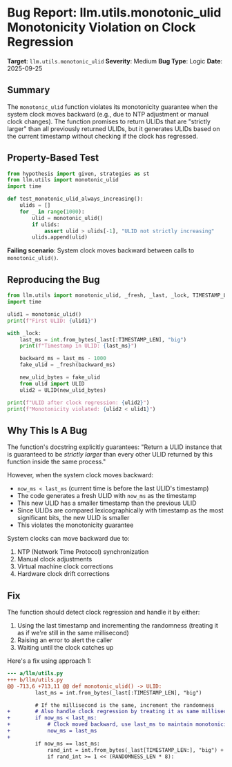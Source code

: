 # Bug Report: llm.utils.monotonic_ulid Monotonicity Violation on Clock Regression

**Target**: `llm.utils.monotonic_ulid`
**Severity**: Medium
**Bug Type**: Logic
**Date**: 2025-09-25

## Summary

The `monotonic_ulid` function violates its monotonicity guarantee when the system clock moves backward (e.g., due to NTP adjustment or manual clock changes). The function promises to return ULIDs that are "strictly larger" than all previously returned ULIDs, but it generates ULIDs based on the current timestamp without checking if the clock has regressed.

## Property-Based Test

```python
from hypothesis import given, strategies as st
from llm.utils import monotonic_ulid
import time

def test_monotonic_ulid_always_increasing():
    ulids = []
    for _ in range(1000):
        ulid = monotonic_ulid()
        if ulids:
            assert ulid > ulids[-1], "ULID not strictly increasing"
        ulids.append(ulid)
```

**Failing scenario**: System clock moves backward between calls to `monotonic_ulid()`.

## Reproducing the Bug

```python
from llm.utils import monotonic_ulid, _fresh, _last, _lock, TIMESTAMP_LEN
import time

ulid1 = monotonic_ulid()
print(f"First ULID: {ulid1}")

with _lock:
    last_ms = int.from_bytes(_last[:TIMESTAMP_LEN], "big")
    print(f"Timestamp in ULID: {last_ms}")

    backward_ms = last_ms - 1000
    fake_ulid = _fresh(backward_ms)

    new_ulid_bytes = fake_ulid
    from ulid import ULID
    ulid2 = ULID(new_ulid_bytes)

print(f"ULID after clock regression: {ulid2}")
print(f"Monotonicity violated: {ulid2 < ulid1}")
```

## Why This Is A Bug

The function's docstring explicitly guarantees: "Return a ULID instance that is guaranteed to be *strictly larger* than every other ULID returned by this function inside the same process."

However, when the system clock moves backward:
- `now_ms < last_ms` (current time is before the last ULID's timestamp)
- The code generates a fresh ULID with `now_ms` as the timestamp
- This new ULID has a smaller timestamp than the previous ULID
- Since ULIDs are compared lexicographically with timestamp as the most significant bits, the new ULID is smaller
- This violates the monotonicity guarantee

System clocks can move backward due to:
1. NTP (Network Time Protocol) synchronization
2. Manual clock adjustments
3. Virtual machine clock corrections
4. Hardware clock drift corrections

## Fix

The function should detect clock regression and handle it by either:
1. Using the last timestamp and incrementing the randomness (treating it as if we're still in the same millisecond)
2. Raising an error to alert the caller
3. Waiting until the clock catches up

Here's a fix using approach 1:

```diff
--- a/llm/utils.py
+++ b/llm/utils.py
@@ -713,6 +713,11 @@ def monotonic_ulid() -> ULID:
         last_ms = int.from_bytes(_last[:TIMESTAMP_LEN], "big")

         # If the millisecond is the same, increment the randomness
+        # Also handle clock regression by treating it as same millisecond
+        if now_ms < last_ms:
+            # Clock moved backward, use last_ms to maintain monotonicity
+            now_ms = last_ms
+
         if now_ms == last_ms:
             rand_int = int.from_bytes(_last[TIMESTAMP_LEN:], "big") + 1
             if rand_int >= 1 << (RANDOMNESS_LEN * 8):
```